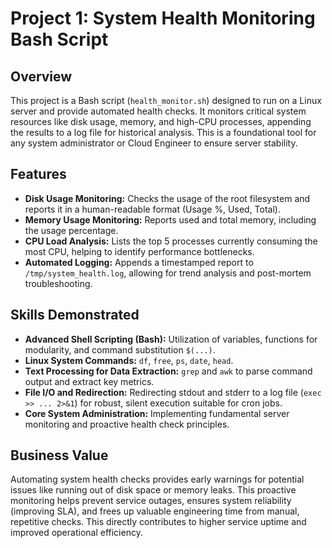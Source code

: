 # Project 1: System Health Monitoring Bash Script

## Overview
This project is a Bash script (`health_monitor.sh`) designed to run on a Linux server and provide automated health checks. It monitors critical system resources like disk usage, memory, and high-CPU processes, appending the results to a log file for historical analysis. This is a foundational tool for any system administrator or Cloud Engineer to ensure server stability.

## Features
- **Disk Usage Monitoring:** Checks the usage of the root filesystem and reports it in a human-readable format (Usage %, Used, Total).
- **Memory Usage Monitoring:** Reports used and total memory, including the usage percentage.
- **CPU Load Analysis:** Lists the top 5 processes currently consuming the most CPU, helping to identify performance bottlenecks.
- **Automated Logging:** Appends a timestamped report to `/tmp/system_health.log`, allowing for trend analysis and post-mortem troubleshooting.

## Skills Demonstrated
- **Advanced Shell Scripting (Bash):** Utilization of variables, functions for modularity, and command substitution `$(...)`.
- **Linux System Commands:** `df`, `free`, `ps`, `date`, `head`.
- **Text Processing for Data Extraction:** `grep` and `awk` to parse command output and extract key metrics.
- **File I/O and Redirection:** Redirecting stdout and stderr to a log file (`exec >> ... 2>&1`) for robust, silent execution suitable for cron jobs.
- **Core System Administration:** Implementing fundamental server monitoring and proactive health check principles.

## Business Value
Automating system health checks provides early warnings for potential issues like running out of disk space or memory leaks. This proactive monitoring helps prevent service outages, ensures system reliability (improving SLA), and frees up valuable engineering time from manual, repetitive checks. This directly contributes to higher service uptime and improved operational efficiency.

